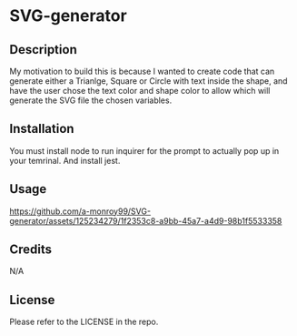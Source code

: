 # SVG-generator

## Description

My motivation to build this is because I wanted to create code that can generate either a Trianlge, Square or Circle with text inside the shape, and have the user chose the text color and shape color to allow which will generate the SVG file the chosen variables. 

## Installation

You must install node to run inquirer for the prompt to actually pop up in your temrinal. And install jest.

## Usage

https://github.com/a-monroy99/SVG-generator/assets/125234279/1f2353c8-a9bb-45a7-a4d9-98b1f5533358

## Credits

N/A

## License

Please refer to the LICENSE in the repo.
